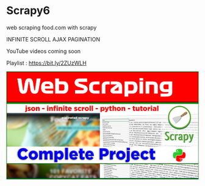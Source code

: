 # Scrapy6

web scraping food.com with scrapy

INFINITE SCROLL
AJAX PAGINATION

YouTube videos coming soon

Playlist : https://bit.ly/2ZUzWLH

<a href="https://youtu.be/07FYDHTV73Y">
  <img src="https://github.com/RGGH/Misc/blob/master/fdcom.png" alt="YouTube Video of Complete Scrapy Project" style="">
</a> 




